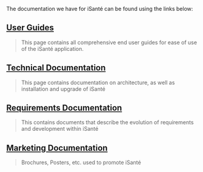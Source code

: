 The documentation we have for iSanté can be found using the links below:

## [User Guides](UserDocumentation.md) ##
> This page contains all comprehensive end user guides for ease of use of the iSanté application.
## [Technical Documentation](TechnicalDocumentation.md) ##
> This page contains documentation on architecture, as well as installation and upgrade of iSanté
## [Requirements Documentation](RequirementsDocumentation.md) ##
> This contains documents that describe the evolution of requirements and development within iSanté
## [Marketing Documentation](MarketingDocumentation.md) ##
> Brochures, Posters, etc. used to promote iSanté